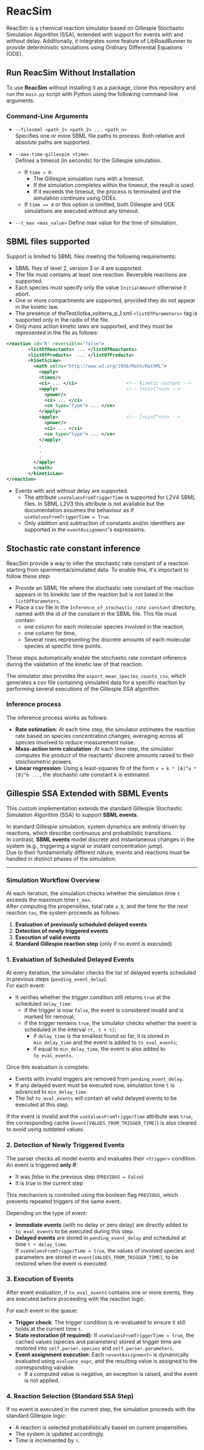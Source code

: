 # ReacSim
ReacSim is a chemical reaction simulator based on Gillespie Stochastic Simulation Algorithm (SSA), 
extended with support for events with and without delay. Additionally, it integrates some feature 
of LibRoadRunner to provide deterministic simulations using Ordinary Differential Equations (ODE).
## Run ReacSim Without Installation

To use **ReacSim** without installing it as a package, clone this repository and run the `main.py` script with Python using the following command-line arguments:

###  Command-Line Arguments

- `--filesbml <path_1> <path_2> ... <path_n>`  
  Specifies one or more SBML file paths to process. Both relative and absolute paths are supported.

- `--max-time-gillespie <time>`  
  Defines a timeout (in seconds) for the Gillespie simulation.
  - If `time > 0`:
    - The Gillespie simulation runs with a timeout.
    - If the simulation completes within the timeout, the result is used.
    - If it exceeds the timeout, the process is terminated and the simulation continues using ODEs.
  - If `time == 0` or this option is omitted, both Gillespie and ODE simulations are executed without any timeout.
- `--t_max <max_value>` 
  Define max value for the time of simulation.


## SBML files supported
Support is limited to SBML files meeting the following requirements:

- SBML files of level 2, version 3 or 4 are supported. 
- The file must contains at least one reaction. Reversible reactions are supported.
- Each species must specify only the value `InitialAmount` otherwise it abort.
- One or more compartments are supported, provided they do not appear in the kinetic law.
- The presence of theTest/lotka_volterra_p_1.xml `<listOfParameters>` tag is supported only in the radix of the file.
- Only mass action kinetic laws are supported, and they must be represented in the file as follows:
```xml
<reaction id="R" reversible="false">
        <listOfReactants> ... </listOfReactants>
        <listOfProducts>  ... </listOfProducts>
        <kineticLaw>
          <math xmlns="http://www.w3.org/1998/Math/MathML">
            <apply>
            <times/>
            <ci> ... </ci>                  <!-- kinetic costant -->
            <apply>                         <!-- [<ci>]^<cn> -->
              <power/>
              <ci> ... </ci>
              <cn type="type"> ... </cn>
            </apply>
            <apply>                         <!-- [<ci>]^<cn> -->
              <power/>
              <ci> ... </ci>
              <cn type="type"> ... </cn>
            </apply>
            . 
            .
            .
          </apply>
          </math>
        </kineticLaw>
</reaction>
```

- Events with and without delay are supported.
  - The attribute `useValuesFromTriggerTime` is supported for L2V4 SBML files. In SBML L2V3 this attribute is not available but the documentation assumes the behaviour as if `useValuesFromTriggerTime = True`.    
  - Only addition and subtraction of constants and/or identifiers are supported in the `eventAssignment`'s expressions.

## Stochastic rate constant inference
ReacSim provide a way to infer the stochastic rate constant of a reaction starting from sperimental/simulated data. To enable this, it's important to follow these step:

- Provide an SBML file where the stochastic rate constant of the reaction appears in its kinekitc law of the reaction but is not listed in the `listOfParameters`.
- Place a csv file in the `Inference_of_stochastic_rate_constant` directory, named with the id of the constant in the SBML file. This file must contain:
  - one column for each molecular species involved in the reaction,
  - one column for time,
  - Several rows representing the discrete amounts of each molecular species at specific time points.

These steps automatically enable the stochastic rate constant inference during the validation of the kinetic law of that reaction.

The simulator also provides the `export_mean_species_counts_csv`, which generates a csv file containing simulated data for a specific reaction by performing several executions of the Gillespie SSA algorithm. 

### Inference process
The inference process works as follows:

- **Rate estimation**: At each time step, the simulator estimates the reaction rate based on species concentration changes, averaging across all species involved to reduce measurement noise.
- **Mass-action term calculation**: At each time step, the simulator computes the product of the reactants’ discrete amounts raised to their stoichiometric powers.
- **Linear regression**: Using a least-squares fit of the form `v = k * [A]^a * [B]^b ...`, the stochastic rate constant k is estimated.

## Gillespie SSA Extended with SBML Events

This custom implementation extends the standard Gillespie Stochastic Simulation Algorithm (SSA) to support **SBML events**.

In standard Gillespie simulation, system dynamics are entirely driven by reactions, which describe continuous and probabilistic transitions.  
In contrast, **SBML events** model discrete and instantaneous changes in the system (e.g., triggering a signal or instant concentration jump).  
Due to their fundamentally different nature, events and reactions must be handled in distinct phases of the simulation.

---

### Simulation Workflow Overview

At each iteration, the simulation checks whether the simulation time `t` exceeds the maximum time `t_max`.  
After computing the propensities, total rate `a_0`, and the time for the next reaction `tau`, the system proceeds as follows:

1. **Evaluation of previously scheduled delayed events**
2. **Detection of newly triggered events**
3. **Execution of valid events**
4. **Standard Gillespie reaction step** (only if no event is executed)


### 1. Evaluation of Scheduled Delayed Events

At every iteration, the simulator checks the list of delayed events scheduled in previous steps (`pending_event_delay`).  
For each event:

- It verifies whether the trigger condition still returns `true` at the scheduled `delay_time`:
  - if the trigger is now `false`, the event is considered invalid and is marked for removal;
  - if the trigger remains `true`, the simulator checks whether the event is scheduled in the interval `(t, t + τ]`;
    - if `delay_time` is the smallest found so far, it is stored in `min_delay_time` and the event is added to `to_eval_events`;
    - if equal to `min_delay_time`, the event is also added to `to_eval_events`.

Once this evaluation is complete:

- Events with invalid triggers are removed from `pending_event_delay`.
- If any delayed event must be executed now, simulation time `t` is advanced to `min_delay_time`.
- The list `to_eval_events` will contain all valid delayed events to be executed at this step.

If the event is invalid and the `useValuesFromTriggerTime` attribute was `true`, the corresponding cache (`event[VALUES_FROM_TRIGGER_TIME]`) is also cleared to avoid using outdated values.

### 2. Detection of Newly Triggered Events

The parser checks all model events and evaluates their `<trigger>` condition.  
An event is triggered **only if**:

- It was *false* in the previous step (`PREVIOUS = False`)
- It is *true* in the current step

This mechanism is controlled using the boolean flag `PREVIOUS`, which prevents repeated triggers of the same event.

Depending on the type of event:

- **Immediate events** (with no delay or zero delay) are directly added to `to_eval_events` to be executed during this step.
- **Delayed events** are stored in `pending_event_delay` and scheduled at time `t + delay_time`.  
  If `useValuesFromTriggerTime = true`, the values of involved species and parameters are stored in `event[VALUES_FROM_TRIGGER_TIME]`, to be restored when the event is executed.

### 3. Execution of Events

After event evaluation, if `to_eval_events` contains one or more events, they are executed before proceeding with the reaction logic.

For each event in the queue:

- **Trigger check**: The trigger condition is re-evaluated to ensure it still holds at the current time `t`.
- **State restoration (if required)**: If `useValuesFromTriggerTime = true`, the cached values (species and parameters) stored at trigger time are restored into `self.parser.species` and `self.parser.parameters`.
- **Event assignment execution**: Each `<eventAssignment>` is dynamically evaluated using `evaluate_expr`, and the resulting value is assigned to the corresponding variable.
  - If a computed value is negative, an exception is raised, and the event is not applied.

### 4. Reaction Selection (Standard SSA Step)

If no event is executed in the current step, the simulation proceeds with the standard Gillespie logic:

- A reaction is selected probabilistically based on current propensities.
- The system is updated accordingly.
- Time is incremented by `τ`.

